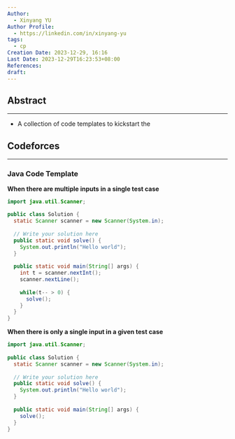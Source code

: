 ```yaml
---
Author:
  - Xinyang YU
Author Profile:
  - https://linkedin.com/in/xinyang-yu
tags:
  - cp
Creation Date: 2023-12-29, 16:16
Last Date: 2023-12-29T16:23:53+08:00
References: 
draft: 
---
```

## Abstract
---
- A collection of code templates to kickstart the 


## Codeforces
---
### Java Code Template
**When there are multiple inputs in a single test case**
```java title="Solution.java"
import java.util.Scanner;

public class Solution {
  static Scanner scanner = new Scanner(System.in);
  
  // Write your solution here
  public static void solve() {
    System.out.println("Hello world");
  }
  
  public static void main(String[] args) {
    int t = scanner.nextInt();
    scanner.nextLine();
    
    while(t-- > 0) {
      solve();
    }
  }
}
```

**When there is only a single input in a given test case**
```java title="Solution.java"
import java.util.Scanner;
 
public class Solution {
  static Scanner scanner = new Scanner(System.in);
  
  // Write your solution here
  public static void solve() {
    System.out.println("Hello world");
  }
  
  public static void main(String[] args) {
    solve();
  }
}
```